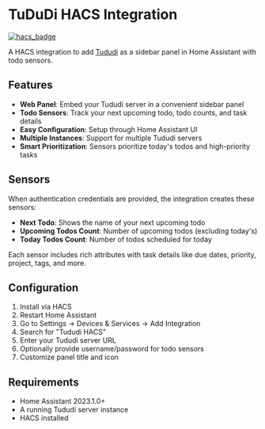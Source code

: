 # TuDuDi HACS Integration

[![hacs_badge](https://img.shields.io/badge/HACS-Custom-orange.svg)](https://github.com/custom-components/hacs)

A HACS integration to add [Tududi](https://github.com/chrisvel/tududi) as a sidebar panel in Home Assistant with todo sensors.

## Features

- **Web Panel**: Embed your Tududi server in a convenient sidebar panel
- **Todo Sensors**: Track your next upcoming todo, todo counts, and task details
- **Easy Configuration**: Setup through Home Assistant UI
- **Multiple Instances**: Support for multiple Tududi servers
- **Smart Prioritization**: Sensors prioritize today's todos and high-priority tasks

## Sensors

When authentication credentials are provided, the integration creates these sensors:

- **Next Todo**: Shows the name of your next upcoming todo
- **Upcoming Todos Count**: Number of upcoming todos (excluding today's)
- **Today Todos Count**: Number of todos scheduled for today

Each sensor includes rich attributes with task details like due dates, priority, project, tags, and more.

## Configuration

1. Install via HACS
2. Restart Home Assistant
3. Go to Settings → Devices & Services → Add Integration
4. Search for "Tududi HACS"
5. Enter your Tududi server URL
6. Optionally provide username/password for todo sensors
7. Customize panel title and icon

## Requirements

- Home Assistant 2023.1.0+
- A running Tududi server instance
- HACS installed